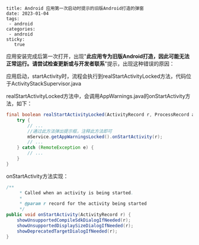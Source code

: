 ```
title: Android 应用第一次启动时提示的旧版Android打造的弹窗
date: 2023-01-04
tags:
 - android
categories: 
 - android
sticky: 
   true
```

应用安装完成后第一次打开，出现"**此应用专为旧版Android打造，因此可能无法正常运行。请尝试检查更新或与开发者联系**"提示，出现这种错误的原因：

应用启动，startActivity时，流程会执行到realStartActivityLocked方法，代码位于ActivityStackSupervisor.java

realStartActivityLocked方法中，会调用AppWarnings.java的onStartActivity方法，如下：

```java
final boolean realStartActivityLocked(ActivityRecord r, ProcessRecord app, boolean andResume, boolean checkConfig) throws RemoteException {
    try {
        // ...
        //通过此方法弹出提示框，注释此方法即可
        mService.getAppWarningsLocked().onStartActivity(r);
        // ...
    } catch (RemoteException e) {
        // ...
    }
}
```

onStartActivity方法实现：

```java
/**
     * Called when an activity is being started.
     *
     * @param r record for the activity being started
     */
public void onStartActivity(ActivityRecord r) {
    showUnsupportedCompileSdkDialogIfNeeded(r);
    showUnsupportedDisplaySizeDialogIfNeeded(r);
    showDeprecatedTargetDialogIfNeeded(r);
}
```
